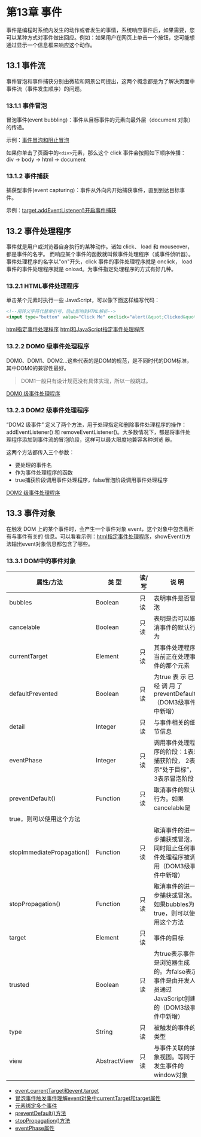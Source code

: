 # 第13章 事件
事件是编程时系统内发生的动作或者发生的事情，系统响应事件后，如果需要，您可以某种方式对事件做出回应。例如：如果用户在网页上单击一个按钮，您可能想通过显示一个信息框来响应这个动作。

## 13.1 事件流
事件冒泡和事件捕获分别由微软和网景公司提出，这两个概念都是为了解决页面中事件流（事件发生顺序）的问题。

### 13.1.1 事件冒泡
冒泡事件(event bubbling)：事件从目标事件的元素向最外层（document 对象）的传递。

示例：[事件冒泡和阻止冒泡](./13.1/eventBubbling.html)

如果你单击了页面中的```<div>```元素，那么这个 click 事件会按照如下顺序传播：  
div -> body -> html -> document

### 13.1.2 事件捕获
捕获型事件(event capturing)：事件从外向内开始捕获事件，直到到达目标事件。 

示例：[target.addEventListener()开启事件捕获](./13.1/eventcapturing.html)


## 13.2 事件处理程序
事件就是用户或浏览器自身执行的某种动作。诸如 click、 load 和 mouseover，都是事件的名字。
而响应某个事件的函数就叫做事件处理程序（或事件侦听器）。事件处理程序的名字以"on"开头，click 事件的事件处理程序就是 onclick， load 事件的事件处理程序就是 onload。为事件指定处理程序的方式有好几种。

### 13.2.1 HTML事件处理程序
单击某个元素时执行一些 JavaScript，可以像下面这样编写代码：
```html
<!--用转义字符代替单引号，防止影响到HTML解析-->
<input type="button" value="Click Me" onclick="alert(&quot;Clicked&quot;)" />
```

[html指定事件处理程序](./13.2/HTMLEventHandlerExample01.html)
[html和JavaScript指定事件处理程序](./13.2/HTMLEventHandlerExample05.html)

### 13.2.2 DOM0 级事件处理程序
DOM0、DOM1、DOM2...这些代表的是DOM的规范，是不同时代的DOM标准，其中DOM0的兼容性最好。

> DOM1一般只有设计规范没有具体实现，所以一般跳过。

[DOM0 级事件处理程序](./13.2/DOMLevel0EventHandlerExample01.html)

### 13.2.3 DOM2 级事件处理程序
“DOM2 级事件” 定义了两个方法，用于处理指定和删除事件处理程序的操作： addEventListener()
和 removeEventListener()。大多数情况下，都是将事件处理程序添加到事件流的冒泡阶段，这样可以最大限度地兼容各种浏览
器。

这两个方法都传入三个参数：
- 要处理的事件名
- 作为事件处理程序的函数
- true捕获阶段调用事件处理程序，false冒泡阶段调用事件处理程序

[DOM2 级事件处理程序](./13.2/DOMLevel2EventHandlerExample01.html)

## 13.3 事件对象
在触发 DOM 上的某个事件时，会产生一个事件对象 event，这个对象中包含着所有与事件有关的
信息。可以看看示例：[html指定事件处理程序](./13.2/HTMLEventHandlerExample01.html)，showEvent()方法输出event对象信息都包含了哪些。

### 13.3.1 DOM中的事件对象

| 属性/方法 | 类 型 | 读/写 | 说 明 |
| ---- | ---- | ---- | ---- |
| bubbles | Boolean | 只读 | 表明事件是否冒泡 |
| cancelable | Boolean | 只读 | 表明是否可以取消事件的默认行为 |
| currentTarget | Element | 只读 | 其事件处理程序当前正在处理事件的那个元素 |
| defaultPrevented | Boolean | 只读 | 为true 表 示 已 经 调 用 了 preventDefault()（DOM3级事件中新增） |
| detail | Integer | 只读 | 与事件相关的细节信息 |
| eventPhase | Integer | 只读 | 调用事件处理程序的阶段：1表示捕获阶段， 2表示“处于目标”， 3表示冒泡阶段 |
| preventDefault() | Function | 只读 | 取消事件的默认行为。如果cancelable是
true，则可以使用这个方法 |
| stopImmediatePropagation() | Function | 只读 | 取消事件的进一步捕获或冒泡，同时阻止任何事件处理程序被调用（DOM3级事件中新增） |
| stopPropagation() | Function | 只读 | 取消事件的进一步捕获或冒泡。如果bubbles为true，则可以使用这个方法 |
| target | Element | 只读 | 事件的目标 |
| trusted | Boolean | 只读 | 为true表示事件是浏览器生成的。为false表示事件是由开发人员通过JavaScript创建的（DOM3级事件中新增） |
| type | String | 只读 | 被触发的事件的类型 |
| view | AbstractView | 只读 | 与事件关联的抽象视图。等同于发生事件的window对象 |

* [event.currentTarget和event.target](./13.3/DOMEventObjectExample01.html)
* [冒泡事件触发事件理解event对象中currentTarget和target属性](./13.3/DOMEventObjectExample02.html)
* [元素绑定多个事件](./13.3/DOMEventObjectExample03.html)
* [preventDefault()方法](./13.3/DOMEventObjectExample04.html)
* [stopPropagation()方法](./13.3/DOMEventObjectExample05.html)
* [eventPhase属性](./13.3/DOMEventObjectExample06.html)

